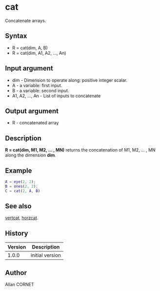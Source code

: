 

# cat

Concatenate arrays.

## Syntax

- R = cat(dim, A, B)
- R = cat(dim, A1, A2, ..., An)

## Input argument

 - dim - Dimension to operate along: positive integer scalar.
 - A - a variable: first input.
 - B - a variable: second input.
 - A1, A2, ..., An - List of inputs to concatenate

## Output argument

 - R - concatenated array

## Description


  <p><b>R = cat(dim, M1, M2, ... , MN)</b> returns the concatenation of M1, M2, ... , MN along the dimension <b>dim</b>.</p>


## Example

```matlab
A = eye(2, 2);
B = ones(2, 2);
C = cat(2, A, B)
```

## See also

[vertcat](vertcat.md), [horzcat](horzcat.md).
## History

|Version|Description|
|------|------|
|1.0.0|initial version|


## Author

Allan CORNET



